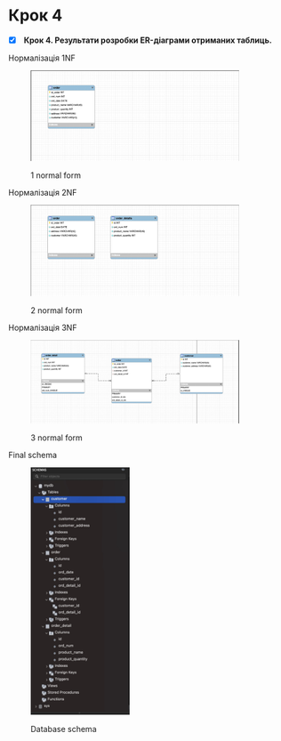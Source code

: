 # Крок 4


* [x] &#x20;**Крок 4. Результати розробки ER-діаграми отриманих таблиць.**

Нормалізація 1NF

<figure><img src="img/p1.jpg" alt="" width="375"><figcaption><p>1 normal form</p></figcaption></figure>

Нормалізація 2NF

<figure><img src="img/p2.jpg" alt="" width="375"><figcaption><p>2 normal form</p></figcaption></figure>



Нормалізація 3NF

<figure><img src="img/p3.jpg" alt="" width="375"><figcaption><p>3 normal form</p></figcaption></figure>



Final schema

<figure><img src="img/final_schema.jpg" alt="" width="178"><figcaption><p>Database schema</p></figcaption></figure>


